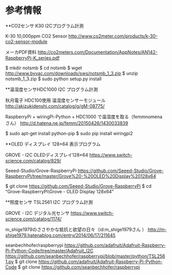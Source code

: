 参考情報
======

**CO2センサ K30 I2Cプログラム計測

K-30 10,000ppm CO2 Sensor
http://www.co2meter.com/products/k-30-co2-sensor-module

メーカPDF資料
http://co2meters.com/Documentation/AppNotes/AN142-RaspberryPi-K_series.pdf

$ mkdir notsmb
$ cd notsmb
$ wget http://www.byvac.com/downloads/sws/notsmb_1_3.zip
$ unzip notsmb_1_3.zip
$ sudo python setup.py install

**温湿度センサHDC1000 I2C プログラム計測

秋月電子 HDC100使用 温湿度センサーモジュール
http://akizukidenshi.com/catalog/g/gM-08775/

RaspberryPi + wiringPi-Python + HDC1000 で温湿度を取る（femmnomenaさん）
http://d.hatena.ne.jp/femm/20150426/1430033839

$ sudo apt-get install python-pip
$ sudo pip install wiringpi2

**OLED ディスプレイ 128×64 表示プログラム

GROVE - I2C OLEDディスプレイ128×64
https://www.switch-science.com/catalog/829/

Seeed-Studio/Grove-RaspberryPi
https://github.com/Seeed-Studio/Grove-RaspberryPi/tree/master/Grove%20-%20OLED%20Display%20128x64

$ git clone https://github.com/Seeed-Studio/Grove-RaspberryPi
$ cd “Grove-RaspberryPi\Grove - OLED Display 128x64”

**照度センサ TSL2561 I2C プログラム計測

GROVE - I2C デジタル光センサ
https://www.switch-science.com/catalog/1174/

m_shige1979のささやかな抵抗と欲望の日々（id:m_shige1979さん ）
http://m-shige1979.hatenablog.com/entry/2014/06/17/211645

seanbechhofer/raspberrypi
https://github.com/adafruit/Adafruit-Raspberry-Pi-Python-Code/tree/master/Adafruit_I2C
https://github.com/seanbechhofer/raspberrypi/blob/master/python/TSL2561.py
$ git clone https://github.com/adafruit/Adafruit-Raspberry-Pi-Python-Code
$ git clone https://github.com/seanbechhofer/raspberrypi